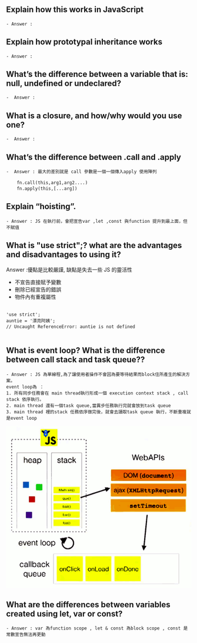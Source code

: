 ## Explain how this works in JavaScript

    - Answer :

## Explain how prototypal inheritance works

    - Answer :

## What’s the difference between a variable that is: null, undefined or undeclared?

    -  Answer :

## What is a closure, and how/why would you use one?

    -  Answer :

## What’s the difference between .call and .apply

    -  Answer : 最大的差別就是 call 參數是一個一個傳入apply 使用陣列

```
    fn.call(this,arg1,arg2....)
    fn.apply(this,[...arg])
```

## Explain “hoisting”.

    - Answer : JS 在執行前，會把宣告var ,let ,const 與function 提升到最上面，但不賦值

## What is "use strict";? what are the advantages and disadvantages to using it?

Answer :優點是比較嚴謹, 缺點是失去一些 JS 的靈活性

- 不宣告直接賦予變數
- 刪除已經宣告的錯誤
- 物件內有重複屬性

```

'use strict';
auntie = '漂亮阿姨';
// Uncaught ReferenceError: auntie is not defined


```

## What is event loop? What is the difference between call stack and task queue??

    - Answer : JS 為單線程,為了讓使用者操作不會因為要等待結果而block住所產生的解決方案。
    event loop為 ：
    1. 所有同步任務會在 main thread執行形成一個 execution context stack , call stack 依序執行。
    2. main thread 還有一個task queue,當異步任務執行完就會放到task queue
    3. main thread 裡的stack 任務依序做完後，就會去讀取task queue 執行，不斷重複就是event loop

![eventLoop](./eventloop.png)

## What are the differences between variables created using let, var or const?

    - Answer : var 為function scope , let & const 為block scope , const 是常數宣告無法再更動
